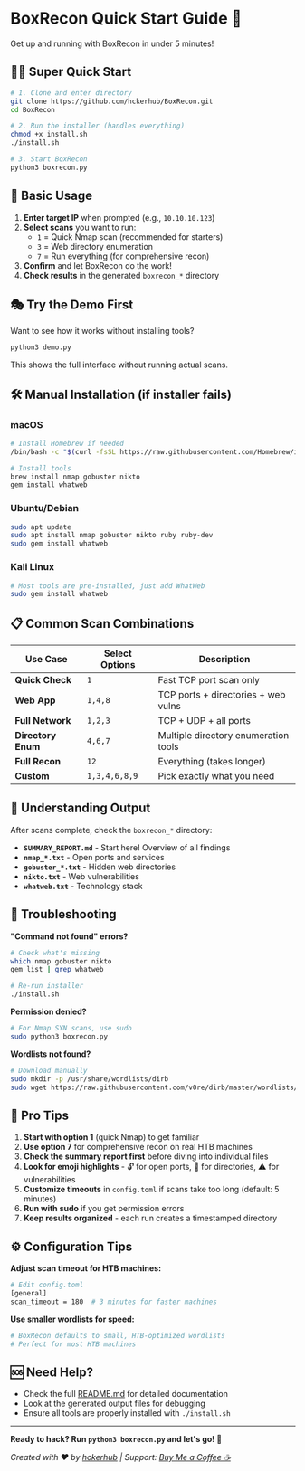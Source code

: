 # BoxRecon Quick Start Guide 🚀

Get up and running with BoxRecon in under 5 minutes!

## 🏃‍♂️ Super Quick Start

```bash
# 1. Clone and enter directory
git clone https://github.com/hckerhub/BoxRecon.git
cd BoxRecon

# 2. Run the installer (handles everything)
chmod +x install.sh
./install.sh

# 3. Start BoxRecon
python3 boxrecon.py
```

## 🎯 Basic Usage

1. **Enter target IP** when prompted (e.g., `10.10.10.123`)
2. **Select scans** you want to run:
   - `1` = Quick Nmap scan (recommended for starters)
   - `3` = Web directory enumeration
   - `7` = Run everything (for comprehensive recon)
3. **Confirm** and let BoxRecon do the work!
4. **Check results** in the generated `boxrecon_*` directory

## 🎭 Try the Demo First

Want to see how it works without installing tools?

```bash
python3 demo.py
```

This shows the full interface without running actual scans.

## 🛠️ Manual Installation (if installer fails)

### macOS
```bash
# Install Homebrew if needed
/bin/bash -c "$(curl -fsSL https://raw.githubusercontent.com/Homebrew/install/HEAD/install.sh)"

# Install tools
brew install nmap gobuster nikto
gem install whatweb
```

### Ubuntu/Debian
```bash
sudo apt update
sudo apt install nmap gobuster nikto ruby ruby-dev
sudo gem install whatweb
```

### Kali Linux
```bash
# Most tools are pre-installed, just add WhatWeb
sudo gem install whatweb
```

## 📋 Common Scan Combinations

| Use Case | Select Options | Description |
|----------|----------------|-------------|
| **Quick Check** | `1` | Fast TCP port scan only |
| **Web App** | `1,4,8` | TCP ports + directories + web vulns |
| **Full Network** | `1,2,3` | TCP + UDP + all ports |
| **Directory Enum** | `4,6,7` | Multiple directory enumeration tools |
| **Full Recon** | `12` | Everything (takes longer) |
| **Custom** | `1,3,4,6,8,9` | Pick exactly what you need |

## 📁 Understanding Output

After scans complete, check the `boxrecon_*` directory:

- **`SUMMARY_REPORT.md`** - Start here! Overview of all findings
- **`nmap_*.txt`** - Open ports and services
- **`gobuster_*.txt`** - Hidden web directories
- **`nikto.txt`** - Web vulnerabilities
- **`whatweb.txt`** - Technology stack

## 🔧 Troubleshooting

**"Command not found" errors?**
```bash
# Check what's missing
which nmap gobuster nikto
gem list | grep whatweb

# Re-run installer
./install.sh
```

**Permission denied?**
```bash
# For Nmap SYN scans, use sudo
sudo python3 boxrecon.py
```

**Wordlists not found?**
```bash
# Download manually
sudo mkdir -p /usr/share/wordlists/dirb
sudo wget https://raw.githubusercontent.com/v0re/dirb/master/wordlists/common.txt -O /usr/share/wordlists/dirb/common.txt
```

## 🎯 Pro Tips

1. **Start with option 1** (quick Nmap) to get familiar
2. **Use option 7** for comprehensive recon on real HTB machines
3. **Check the summary report first** before diving into individual files
4. **Look for emoji highlights** - 🔓 for open ports, 📁 for directories, ⚠️ for vulnerabilities
5. **Customize timeouts** in `config.toml` if scans take too long (default: 5 minutes)
6. **Run with sudo** if you get permission errors
7. **Keep results organized** - each run creates a timestamped directory

## ⚙️ Configuration Tips

**Adjust scan timeout for HTB machines:**
```bash
# Edit config.toml
[general]
scan_timeout = 180  # 3 minutes for faster machines
```

**Use smaller wordlists for speed:**
```bash
# BoxRecon defaults to small, HTB-optimized wordlists
# Perfect for most HTB machines
```

## 🆘 Need Help?

- Check the full [README.md](README.md) for detailed documentation
- Look at the generated output files for debugging
- Ensure all tools are properly installed with `./install.sh`

---

**Ready to hack? Run `python3 boxrecon.py` and let's go! 🎯**

*Created with ❤️ by [hckerhub](https://hackerhub.me) | Support: [Buy Me a Coffee ☕](https://buymeacoffee.com/hckerhub)* 